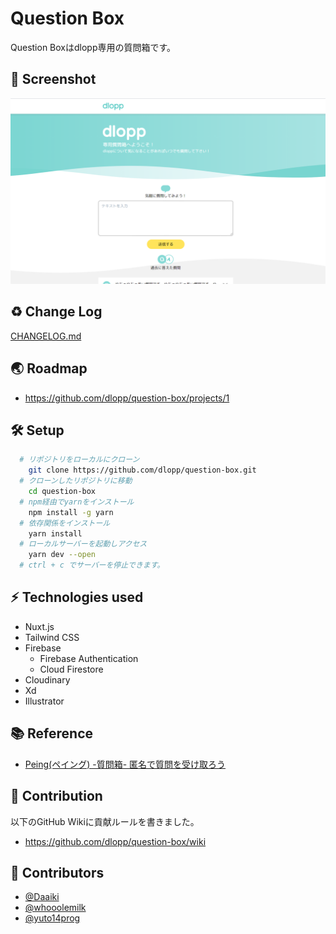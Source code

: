# Question Box

Question Boxはdlopp専用の質問箱です。

## :camera_flash: Screenshot
![screenshot](./static/screenshot.png)

## :recycle: Change Log
[CHANGELOG.md](CHANGELOG.md)

## :earth_asia: Roadmap
- https://github.com/dlopp/question-box/projects/1

## :hammer_and_wrench: Setup
```bash
  # リポジトリをローカルにクローン
    git clone https://github.com/dlopp/question-box.git
  # クローンしたリポジトリに移動
    cd question-box
  # npm経由でyarnをインストール
    npm install -g yarn
  # 依存関係をインストール
    yarn install
  # ローカルサーバーを起動しアクセス
    yarn dev --open
  # ctrl + c でサーバーを停止できます。
```

## :zap: Technologies used
- Nuxt.js
- Tailwind CSS
- Firebase
  - Firebase Authentication
  - Cloud Firestore
- Cloudinary
- Xd
- Illustrator

## :books: Reference
- [Peing(ペイング) -質問箱- 匿名で質問を受け取ろう](https://peing.net/ja/)

## :star2: Contribution
以下のGitHub Wikiに貢献ルールを書きました。
- https://github.com/dlopp/question-box/wiki

## :partying_face: Contributors
- [@Daaiki](https://github.com/Daaiki)
- [@whooolemilk](https://github.com/whooolemilk)
- [@yuto14prog](https://github.com/yuto14prog)
